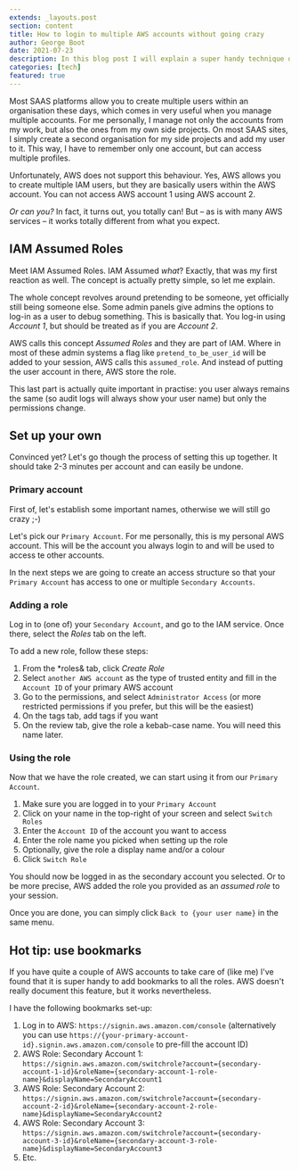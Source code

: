 ```yaml
---
extends: _layouts.post
section: content
title: How to login to multiple AWS accounts without going crazy
author: George Boot
date: 2021-07-23
description: In this blog post I will explain a super handy technique on how to organise access to multiple AWS accounts.
categories: [tech]
featured: true
---
```


Most SAAS platforms allow you to create multiple users within an organisation these days, which comes in very useful when you manage multiple accounts. For me personally, I manage not only the accounts from my work, but also the ones from my own side projects. On most SAAS sites, I simply create a second organisation for my side projects and add my user to it. This way, I have to remember only one account, but can access multiple profiles.


Unfortunately, AWS does not support this behaviour. Yes, AWS allows you to create multiple IAM users, but they are basically users within the AWS account. You can not access AWS account 1 using AWS account 2.

*Or can you?* In fact, it turns out, you totally can! But – as is with many AWS services – it works totally different from what you expect.

## IAM Assumed Roles
Meet IAM Assumed Roles. IAM Assumed *what*? Exactly, that was my first reaction as well. The concept is actually pretty simple, so let me explain.

The whole concept revolves around pretending to be someone, yet officially still being someone else. Some admin panels give admins the options to log-in as a user to debug something. This is basically that. You log-in using *Account 1*, but should be treated as if you are *Account 2*.

AWS calls this concept *Assumed Roles* and they are part of IAM. Where in most of these admin systems a flag like `pretend_to_be_user_id` will be added to your session, AWS calls this `assumed_role`. And instead of putting the user account in there, AWS store the role.

This last part is actually quite important in practise: you user always remains the same (so audit logs will always show your user name) but only the permissions change.

## Set up your own
Convinced yet? Let's go though the process of setting this up together. It should take 2-3 minutes per account and can easily be undone.

### Primary account
First of, let's establish some important names, otherwise we will still go crazy ;-)

Let's pick our `Primary Account`. For me personally, this is my personal AWS account. This will be the account you always login to and will be used to access te other accounts.

In the next steps we are going to create an access structure so that your `Primary Account` has access to one or multiple `Secondary Accounts`.

### Adding a role
Log in to (one of) your `Secondary Account`, and go to the IAM service. Once there, select the *Roles* tab on the left.

To add a new role, follow these steps:
1. From the *roles& tab, click *Create Role*
2. Select `another AWS account` as the type of trusted entity and fill in the `Account ID` of your primary AWS account
3. Go to the permissions, and select `Administrator Access` (or more restricted permissions if you prefer, but this will be the easiest)
4. On the tags tab, add tags if you want
5. On the review tab, give the role a kebab-case name. You will need this name later.

### Using the role
Now that we have the role created, we can start using it from our `Primary Account`.

1. Make sure you are logged in to your `Primary Account`
2. Click on your name in the top-right of your screen and select `Switch Roles`
3. Enter the `Account ID` of the account you want to access
4. Enter the role name you picked when setting up the role
5. Optionally, give the role a display name and/or a colour
6. Click `Switch Role`

You should now be logged in as the secondary account you selected. Or to be more precise, AWS added the role you provided as an *assumed role* to your session.

Once you are done, you can simply click `Back to {your user name}` in the same menu.

## Hot tip: use bookmarks
If you have quite a couple of AWS accounts to take care of (like me) I've found that it is super handy to add bookmarks to all the roles. AWS doesn't really document this feature, but it works nevertheless.

I have the following bookmarks set-up:
1. Log in to AWS: `https://signin.aws.amazon.com/console` (alternatively you can use `https://{your-primary-account-id}.signin.aws.amazon.com/console` to pre-fill the account ID)
2. AWS Role: Secondary Account 1: `https://signin.aws.amazon.com/switchrole?account={secondary-account-1-id}&roleName={secondary-account-1-role-name}&displayName=SecondaryAccount1`
2. AWS Role: Secondary Account 2: `https://signin.aws.amazon.com/switchrole?account={secondary-account-2-id}&roleName={secondary-account-2-role-name}&displayName=SecondaryAccount2`
3. AWS Role: Secondary Account 3: `https://signin.aws.amazon.com/switchrole?account={secondary-account-3-id}&roleName={secondary-account-3-role-name}&displayName=SecondaryAccount3`
4. Etc.
